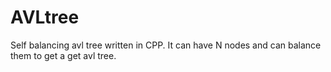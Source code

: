 # AVLtree
Self balancing avl tree written in CPP. It can have N nodes and can balance them to get a get avl tree.
